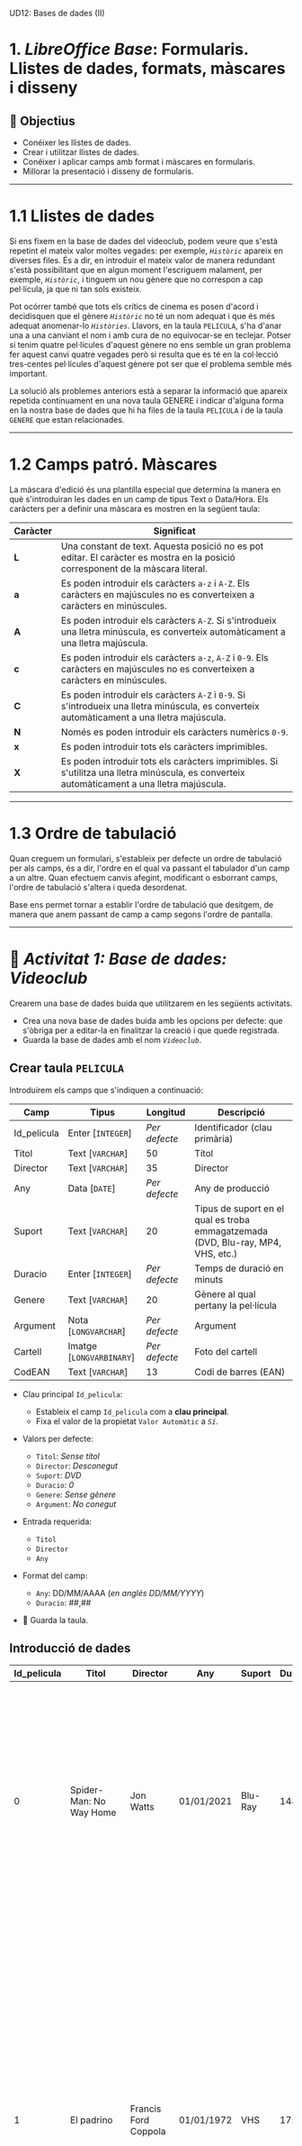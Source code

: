 UD12: Bases de dades (II)

# 1. *LibreOffice Base*: Formularis. Llistes de dades, formats, màscares i disseny

## 🎯 Objectius

- Conéixer les llistes de dades.
- Crear i utilitzar llistes de dades.
- Conéixer i aplicar camps amb format i màscares en formularis.
- Millorar la presentació i disseny de formularis.

---

# 1.1 Llistes de dades

Si ens fixem en la base de dades del videoclub, podem veure que s'està repetint el mateix valor moltes vegades: per exemple, *`Històric`* apareix en diverses files. És a dir, en introduir el mateix valor de manera redundant s'està possibilitant que en algun moment l'escriguem malament, per exemple, *`Històric`*, i tinguem un nou gènere que no correspon a cap pel·lícula, ja que ni tan sols existeix.

Pot ocórrer també que tots els crítics de cinema es posen d'acord i decidisquen que el gènere *`Històric`* no té un nom adequat i que és més adequat anomenar-lo *`Històries`*. Llavors, en la taula `PELICULA`, s'ha d'anar una a una canviant el nom i amb cura de no equivocar-se en teclejar. Potser si tenim quatre pel·lícules d'aquest gènere no ens semble un gran problema fer aquest canvi quatre vegades però si resulta que es té en la col·lecció tres-centes pel·lícules d'aquest gènere pot ser que el problema semble més important.

La solució als problemes anteriors està a separar la informació que apareix repetida contínuament en una nova taula GENERE i indicar d'alguna forma en la nostra base de dades que hi ha files de la taula `PELICULA` i de la taula `GENERE` que estan relacionades.

---

# 1.2 Camps patró. Màscares

La màscara d'edició és una plantilla especial que determina la manera en què s'introduiran les dades en un camp de tipus Text o Data/Hora. Els caràcters per a definir una màscara es mostren en la següent taula:

Caràcter | Significat
-|-
**L** | Una constant de text. Aquesta posició no es pot editar. El caràcter es mostra en la posició corresponent de la màscara literal.
**a** | Es poden introduir els caràcters `a-z` i `A-Z`. Els caràcters en majúscules no es converteixen a caràcters en minúscules.
**A** | Es poden introduir els caràcters `A-Z`. Si s'introdueix una lletra minúscula, es converteix automàticament a una lletra majúscula.
**c** | Es poden introduir els caràcters `a-z`, `A-Z` i `0-9`. Els caràcters en majúscules no es converteixen a caràcters en minúscules.
**C** | Es poden introduir els caràcters `A-Z` i `0-9`. Si s'introdueix una lletra minúscula, es converteix automàticament a una lletra majúscula.
**N** | Només es poden introduir els caràcters numèrics `0-9`.
**x** | Es poden introduir tots els caràcters imprimibles.
**X** | Es poden introduir tots els caràcters imprimibles. Si s'utilitza una lletra minúscula, es converteix automàticament a una lletra majúscula.

---

# 1.3 Ordre de tabulació

Quan creguem un formulari, s'estableix per defecte un ordre de tabulació per als camps, és a dir, l'ordre en el qual va passant el tabulador d'un camp a un altre. Quan efectuem canvis afegint, modificant o esborrant camps, l'ordre de tabulació s'altera i queda desordenat.

Base ens permet tornar a establir l'ordre de tabulació que desitgem, de manera que anem passant de camp a camp segons l'ordre de pantalla.

---

# 📝 *Activitat 1: Base de dades: Videoclub*

Crearem una base de dades buida que utilitzarem en les següents activitats.

- Crea una nova base de dades buida amb les opcions per defecte: que s'òbriga per a editar-la en finalitzar la creació i que quede registrada.
- Guarda la base de dades amb el nom *`Videoclub`*.

## Crear taula `PELICULA`

Introduirem els camps que s'indiquen a continuació:

Camp | Tipus | Longitud | Descripció
-|-|-|-
Id_pelicula | Enter [`INTEGER`] | *Per defecte* | Identificador (clau primària)
Titol | Text [`VARCHAR`] | 50 | Títol
Director | Text [`VARCHAR`] | 35 | Director
Any | Data [`DATE`] | *Per defecte* | Any de producció
Suport | Text [`VARCHAR`] | 20 | Tipus de suport en el qual es troba emmagatzemada (DVD, Blu-ray, MP4, VHS, etc.)
Duracio | Enter [`INTEGER`] | *Per defecte* | Temps de duració en minuts
Genere | Text [`VARCHAR`] | 20 | Gènere al qual pertany la pel·lícula
Argument | Nota [`LONGVARCHAR`] |*Per defecte* | Argument
Cartell | Imatge [`LONGVARBINARY`] | *Per defecte* |Foto del cartell
CodEAN | Text [`VARCHAR`] | 13 | Codi de barres (EAN)

- Clau principal `Id_pelicula`:
  - Estableix el camp `Id_pelicula` com a **clau principal**.
  - Fixa el valor de la propietat `Valor Automàtic` a *`Sí`*.

- Valors per defecte:
  - `Titol`: *Sense títol*
  - `Director`: *Desconegut*
  - `Suport`: *DVD*
  - `Duracio`: *0*
  - `Genere`: *Sense gènere*
  - `Argument`: *No conegut*

- Entrada requerida:
  - `Titol`
  - `Director`
  - `Any`

- Format del camp:
  - `Any`: DD/MM/AAAA (*en anglés DD/MM/YYYY*)
  - `Duracio`: ##,##

- 💾 Guarda la taula.

## Introducció de dades

| Id_pelicula  | Titol  | Director  | Any  | Suport  | Duracio  | Genere  | Argument  | Cartell  | CodEAN  |
|--- |--- |--- |--- |--- |--- |--- |--- |--- |--- |
| 0  | Spider-Man: No Way Home  | Jon Watts  | 01/01/2021  | Blu-Ray  | 148  | Acció  | El nostre heroi, veí i amic és desemmascarat, i per tant, ja no és capaç de separar la seua vida normal dels enormes riscos que comporta ser un superheroi. Quan demana ajuda al Doctor Strange, els riscos passen a ser encara més perillosos, obligant-lo a descobrir el que realment significa ser ell.  | `<OBJECT>`  | 8400000000000  |
| 1  | El padrino  | Francis Ford Coppola  | 01/01/1972  | VHS  | 175  | Drama  | Amèrica, anys 40. Do Vito Corleone és el respectat i temut cap d'una de les cinc famílies de la màfia de Nova York. Té quatre fills: Connie, l'impulsiu Sonny , el pusil·lànime Fredo i Michael, que no vol saber res dels negocis del seu pare. Quan Corleone, en contra dels consells de 'Il consigliere' Tom Hagen, es nega a participar en el negoci de les drogues, el cap d'una altra banda ordena el seu assassinat. Comença llavors una violenta i cruenta guerra entre les famílies mafioses.  | `<OBJECT>`  | 8411111111111  |
| 2  | Cadena perpetua  | Frank Darabont  | 01/01/1994  | DVD  | 142  | Drama  | Acusat de l'assassinat de la seua dona, Andrew Dufresne, després de ser condemnat a cadena perpètua, és enviat a la presó de Shawshank. Amb el pas dels anys aconseguirà guanyar-se la confiança del director del centre i el respecte dels seus companys de presó, especialment de Xarxa, el cap de la màfia dels suborns.  | `<OBJECT>`  | 8422222222222  |
| 3  | Pulp Fiction  | Quentin Tarantino  | 01/01/1994  | DVD  | 153  | Thriller  | Jules i Vincent, dos assassins a sou amb no massa llums, treballen per al gàngster Marsellus Wallace. Vincent li confessa a Jules que Marsellus li ha demanat que cuide de Mia, la seua atractiva dona. Jules li recomana prudència perquè és molt perillós sobrepassar-se amb la núvia del cap. Quan arriba l'hora de treballar, tots dos han de posar-se "mans a l'obra". La seua missió: recuperar un misteriós maletí.  | `<OBJECT>`  | 8433333333333  |
| 4  | El milagro de P. Tinto  | Javier Fesser  | 01/01/1998  | DVD  | 104  | Comèdia  | En la seua més tendra infància, el xiquet P. Negre té una revelació: el seu propòsit ha de ser la procreació. 15 anys després, P. Negre i Olivia formen una llar al qual no arriben xiquets. 50 anys després, acullen a dos marcians.  | `<OBJECT>`  | 8444444444444  |
| 5  | Campeones  | Javier Fesser  | 01/01/2018  | Blu-Ray  | 124  | Comèdia  | El segon entrenador d'un equip de bàsquet, després d'una baralla amb el primer entrenador i un accident de cotxe, és obligat a complir 90 dies de treballs socials entrenant a un equip de persones amb discapacitat intel·lectual.  | `<OBJECT>`  | 8455555555555  |

## Formulari `FPELICULA`

- Crea un formulari utilitzant l'auxiliar que continga tots els camps de la taula `PELICULA`.
- Tria la disposició `En columnes - Etiquetes a l'esquerra`.
- Guarda el formulari amb el nom `FPELICULA`.

## Introducció de cartells

- Per a cadascun dels registres de la taula `PELICULA`, descàrrega d'Internet una imatge del cartell i afig aquesta imatge en el camp `Cartell`.
- ***Procura que les fotos no ocupen molt espai***.

## Disseny del formulary

- Camp `Cartell`:
  - El cartell de les pel·lícules es mostra xicotet i no es pot apreciar bé.
  - Fes clic en el camp `Cartell`. Mou-lo a la dreta del formulari. Fes-lo més gran.

- Camp `Argument`
  - Encara que en principi es mostra bé l'argument, ens assegurarem.
  - Canvia la propietat `Alineació vert` al valor *`Superior`*.
  - Canvia la propietat `Divisió de paraules` al valor *`Sí`*.

## Llista de dades

### Taula `GENERE`. Edició

- Crearem una nova taula `GENERE` que continga tots els gèneres de cinema.
- Introdueix els camps que s'indiquen a continuació:

Camp | Tipus | Longitud | Descripció
-|-|-|-
Genere | Text [`VARCHAR`] | 20 | Gènere de cinema (clau primària)

- Marca el camp `Genere` com a *`Clau primària`*

### Taula `GENERE`. Entrada de dades

- Introdueix diversos registres amb els diferents tipus de gènere:

| Genere  |
|--- |
| Acció  |
| Aventures  |
| Bèl·lic  |
| Ciència-ficció  |
| Comèdia  |
| Documental  |
| Drama  |
| Històric  |
| Terror  |
| Thriller  |

### Formulari `FPELICULA`. Crear llista de gèneres

Ara modificarem el formulari perquè el camp gènere siga una llista desplegable amb els valors que hem introduït anteriorment.

- Obri el formulari en vista disseny.
- Prem sobre la icona de la barra lateral esquerra anomenada `Quadre de llista`.
- Dibuixa el nou control a la dreta del camp gènere.
- Apareixerà l'assistent per a guiar-nos en el procés. Seguim els passos corresponents:
  - Tria la taula GENERE.
  - `Endavant >`
  - Selecciona el camp `Genere`.
  - `Endavant >`
  - Tria el camp `Genere` tant en la llista de l'esquerra com en la dreta.
  - `Finalitza`
- Suprimeix l'anterior camp d'entrada de `Genere` i deixa el nou quadre de llista.

### Taula `SUPORT`. Edició

- Crearem una nova taula `SUPORT`.
- Introdueix els camps que s'indiquen a continuació:

Camp | Tipus | Longitud | Descripció
-|-|-|-
Suport | Text [`VARCHAR`] | 20 | Tipus de suport en el qual es graven les pel·lícules (clau primària)

- Marca el camp `Suport` com a *`Clau primària`*

### Taula `SUPORT`. Entrada de dades

- Introdueix diversos registres amb els diferents tipus de gènere:

| Suport  |
|--- |
| BLU-RAY  |
| DVD  |
| SD  |
| USB  |
| VHS  |

### Formulari `FPELICULA`. Crear llista de suports

- Repeteix el mateix procés que has realitzat per al camp `Genere`, però aquesta vegada sobre el camp `Suport`. Modifica el necessari en el formulari.

## Aplicar màscara. Camp `CodEAN`

- Obri el formulari en vista disseny.
- Prem sobre la icona de les fletxes de la barra lateral esquerra i en `Més controls`.
- Prem en la icona `Camp emmascarat` (o *de patró*).
- Dibuixa el camp en el formulari al costat del camp `CodEAN`.
- Fes doble clic sobre el camp. En la pestanya **General**, en la propietat `Nom` escriu *`Cod. barres emmascarat`*.
- Tria la propietat `Edita la màscara`. Escriu la màscara *`NNNNNNNNNNNNN`* per a mostrar el format estàndard de codi de barres amb 13 números.
- En la propietat `Màscara literal` escriu també *`NNNNNNNNNNNNN`*.
  - Els camps patró consten d'una màscara d'entrada i d'una màscara de caràcters.
  - La màscara d'entrada determina quines dades es poden introduir.
  - La màscara de caràcters determina els continguts del camp patró quan es carrega el formulari.
- En la propietat `Vora` posa el valor *`Vista en 3D`*.
- Selecciona la pestanya `Dades`. Desplega la llista i tria el camp `CodEAN`.
- Suprimeix l'anterior camp d'entrada de `CodEAN` i deixa el nou camp emmascarat.

## Aplicar màscara. Camp `Any`

- Afig un nou `Camp emmascarat` (o *de patró*).
- Dibuixa el camp en el formulari al costat del camp `Any`.
- Fes doble clic sobre el camp. En la pestanya **General**, en la propietat `Nom` escriu *`Any emmascarat`*.
- Tria la propietat `Edita la màscara`. Escriu la màscara *`LLLLLLNNNN`* per a mostrar el format estàndard de codi de barres amb 13 números.
- En la propietat `Màscara literal` escriu *`01/01/____`*.
- Suprimeix l'anterior camp d'entrada de `Any` i deixa el nou camp emmascarat.

## Ordre de tabulació

- Obri el formulari en vista disseny.
- En la barra d'eines inferior, fes clic en la icona `Ordre d'activació`.
- Mou els diferents camps perquè quede l'ordre correcte:

![](img/ud11_act1_ordre_tabulacio.png)

- 💾 Guarda els canvis i tanca el formulari.
- Fes doble clic en el formulari. Comprova que ara està correcte l'ordre de tabulació. Per a això, passa amb la tecla tabulador d'un camp a un altre.

![](img/ud11_act1_final.png)

- Tanca el formulari.
- 💾 Guarda els canvis en la base de dades.
- Tanca la base de dades "Videoclub".
